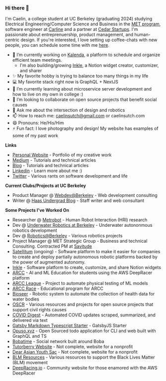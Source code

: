 ### Hi there 👋

I'm Caelin, a college student at UC Berkeley (graduating 2024) studying Electrical Engineering/Computer Science and Business in the [MET program](https://met.berkeley.edu/), software engineer at [Carline](http://getcarline.com/) and a partner at [Cedar Startups](https://www.cedarstartups.com/). I'm passionate about entreprenuership, product management, and human-centric design. If you're interested, I love setting up coffee-chats with new people, you can schedule some time with me [here](https://calendly.com/caelinsutch/15min?back=1&month=2020-12).

- 🔭 I’m currently working on [Kalenda](http://kalenda.io/), a platform to schedule and organize efficient team meetings. 
  - I'm also building/growing [Inkle](https://inkle.xyz), a Notion widget creator, customizer, and sharer 
- ✨ My favorite hobby is trying to balance too many things in my life
- 💻 My favorite stack right now is GraphQL + NextJS
- 🌱 I’m currently learning about microservice server development and how to live on my own in college :)
- 👯 I’m looking to collaborate on open source projects that benefit social causes
- 💬 Ask me about the intersection of design and robotics
- 📫 How to reach me: caelinsutch@gmail.com or caelinsutch.com
- 😄 Pronouns: He/His/Him
- ⚡ Fun fact: I love photography and design! My website has examples of some of my past work

**Links**
- [Personal Website](https://caelinsutch.com) - Portfolio of my creative work
- [Medium](https://medium.com/@caelinsutch) - Tutorials and technical articles
- [Blog](https://cometcode.io) - Tutorials and technical articles
- [Linkedin](https://linkedin.com/in/caelinsutch/) - Learn more about me :)
- [Twitter](https://twitter.com/caelin_sutch) - Various rants on software development and life

**Current Clubs/Projects at UC Berkeley**
- Product Manager @ [Webdev@Berkeley](https://webatberkeley.org/) - Web development consulting
- Writer @ [Haas Undergrad Blog](https://haasundergrad.wordpress.com/) - Staff writer and web consultant

**Some Projects I've Worked On**
- Researcher @ [Metrobot](https://github.com/metrobot-research) - Human Robot Interaction (HRI) research
- Dev @ [Underwater Robotics at Berkeley](https://urobotics.berkeley.edu/) - Underwater autononmous robotics development
- Dev @ [Robotics@Berkeley](https://rab.berkeley.edu/) - Various robotics projects
- Project Manager @ MET Strategic Group - Business and technical Consulting. Contracted PM at [Savitude](https://www.savitude.com/)
- [Satellitum](https://satellitum.io) (ongoing) - Software platform to make it easier for companies to create and deploy partially autonomous robotic platforms backed by the power of augmented autonomy.
- [Inkle](https://inkle.xyz/) - Software platform to create, customize, and share Notion widgets
- [ARCC](https://arcc.ai/) - AI and ML Education for students using the AWS DeepRacer platform
- [ARCC League](https://league.arcc.ai/) - Project to automate physical testing of ML models
- [ARCC Race](https://race.arcc.ai/) - Educational program for ARCC
- [Bioseer](https://issuu.com/caelinsutch/docs/bioseer_tech_report) - Robotic system to automate the collection of health data for water bodies
- [OSCR](https://opensourceforcivilrights.com/) - Various resources and projects for open source projects that support civil rights causes
- [COVID Digest](https://covid-digest.com/) - Automated COVID updates scraped, summarized, and delivered via text
- [Gatsby Markdown Typescript Starter](https://gatsby-typescript-markdown-starter.vercel.app/) - GatsbyJS Starter
- [Opuso.xyz](https://github.com/opuso-xyz) - Open Sourced todo application for CLI and web built with GraphQL and TS
- [Bobatime](https://bobati.me/) - Social network built around Boba
- [Tutorberry Website](https://tutorberry.vercel.app/) - Not complete, website for a nonprofit
- [Dear Asian Youth Sac](https://dear-asian-youth-landing.vercel.app/) - Not complete, website for a nonprofit
- [BLM Resources](https://caelinsutch.github.io/blm-resources/) - Various resources to support the Black Lives Matter (BLM) movement
- [DeepRacing.io](https://deepracing.io/) - Community website for those enamored with the AWS DeepRacer
